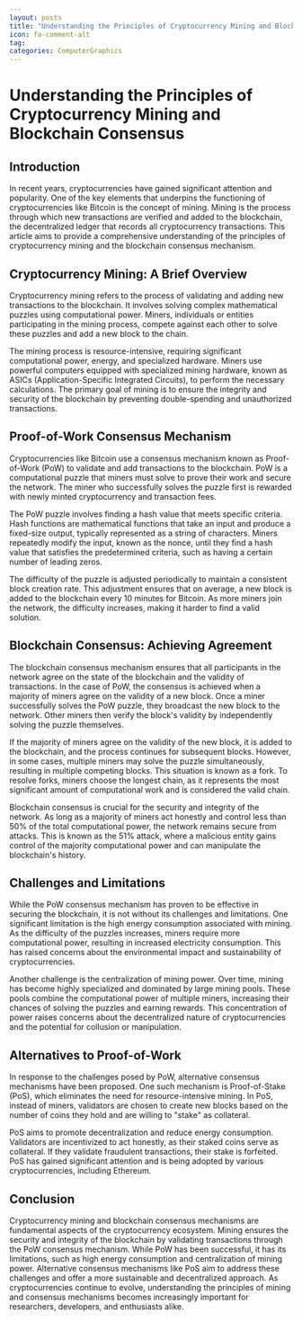 ```yaml
---
layout: posts
title: "Understanding the Principles of Cryptocurrency Mining and Blockchain Consensus"
icon: fa-comment-alt
tag:      
categories: ComputerGraphics
---
```



# Understanding the Principles of Cryptocurrency Mining and Blockchain Consensus

## Introduction

In recent years, cryptocurrencies have gained significant attention and popularity. One of the key elements that underpins the functioning of cryptocurrencies like Bitcoin is the concept of mining. Mining is the process through which new transactions are verified and added to the blockchain, the decentralized ledger that records all cryptocurrency transactions. This article aims to provide a comprehensive understanding of the principles of cryptocurrency mining and the blockchain consensus mechanism.

## Cryptocurrency Mining: A Brief Overview

Cryptocurrency mining refers to the process of validating and adding new transactions to the blockchain. It involves solving complex mathematical puzzles using computational power. Miners, individuals or entities participating in the mining process, compete against each other to solve these puzzles and add a new block to the chain.

The mining process is resource-intensive, requiring significant computational power, energy, and specialized hardware. Miners use powerful computers equipped with specialized mining hardware, known as ASICs (Application-Specific Integrated Circuits), to perform the necessary calculations. The primary goal of mining is to ensure the integrity and security of the blockchain by preventing double-spending and unauthorized transactions.

## Proof-of-Work Consensus Mechanism

Cryptocurrencies like Bitcoin use a consensus mechanism known as Proof-of-Work (PoW) to validate and add transactions to the blockchain. PoW is a computational puzzle that miners must solve to prove their work and secure the network. The miner who successfully solves the puzzle first is rewarded with newly minted cryptocurrency and transaction fees.

The PoW puzzle involves finding a hash value that meets specific criteria. Hash functions are mathematical functions that take an input and produce a fixed-size output, typically represented as a string of characters. Miners repeatedly modify the input, known as the nonce, until they find a hash value that satisfies the predetermined criteria, such as having a certain number of leading zeros.

The difficulty of the puzzle is adjusted periodically to maintain a consistent block creation rate. This adjustment ensures that on average, a new block is added to the blockchain every 10 minutes for Bitcoin. As more miners join the network, the difficulty increases, making it harder to find a valid solution.

## Blockchain Consensus: Achieving Agreement

The blockchain consensus mechanism ensures that all participants in the network agree on the state of the blockchain and the validity of transactions. In the case of PoW, the consensus is achieved when a majority of miners agree on the validity of a new block. Once a miner successfully solves the PoW puzzle, they broadcast the new block to the network. Other miners then verify the block's validity by independently solving the puzzle themselves.

If the majority of miners agree on the validity of the new block, it is added to the blockchain, and the process continues for subsequent blocks. However, in some cases, multiple miners may solve the puzzle simultaneously, resulting in multiple competing blocks. This situation is known as a fork. To resolve forks, miners choose the longest chain, as it represents the most significant amount of computational work and is considered the valid chain.

Blockchain consensus is crucial for the security and integrity of the network. As long as a majority of miners act honestly and control less than 50% of the total computational power, the network remains secure from attacks. This is known as the 51% attack, where a malicious entity gains control of the majority computational power and can manipulate the blockchain's history.

## Challenges and Limitations

While the PoW consensus mechanism has proven to be effective in securing the blockchain, it is not without its challenges and limitations. One significant limitation is the high energy consumption associated with mining. As the difficulty of the puzzles increases, miners require more computational power, resulting in increased electricity consumption. This has raised concerns about the environmental impact and sustainability of cryptocurrencies.

Another challenge is the centralization of mining power. Over time, mining has become highly specialized and dominated by large mining pools. These pools combine the computational power of multiple miners, increasing their chances of solving the puzzles and earning rewards. This concentration of power raises concerns about the decentralized nature of cryptocurrencies and the potential for collusion or manipulation.

## Alternatives to Proof-of-Work

In response to the challenges posed by PoW, alternative consensus mechanisms have been proposed. One such mechanism is Proof-of-Stake (PoS), which eliminates the need for resource-intensive mining. In PoS, instead of miners, validators are chosen to create new blocks based on the number of coins they hold and are willing to "stake" as collateral.

PoS aims to promote decentralization and reduce energy consumption. Validators are incentivized to act honestly, as their staked coins serve as collateral. If they validate fraudulent transactions, their stake is forfeited. PoS has gained significant attention and is being adopted by various cryptocurrencies, including Ethereum.

## Conclusion

Cryptocurrency mining and blockchain consensus mechanisms are fundamental aspects of the cryptocurrency ecosystem. Mining ensures the security and integrity of the blockchain by validating transactions through the PoW consensus mechanism. While PoW has been successful, it has its limitations, such as high energy consumption and centralization of mining power. Alternative consensus mechanisms like PoS aim to address these challenges and offer a more sustainable and decentralized approach. As cryptocurrencies continue to evolve, understanding the principles of mining and consensus mechanisms becomes increasingly important for researchers, developers, and enthusiasts alike.